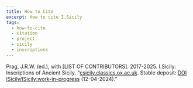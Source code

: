 ```yaml
---
title: How to Cite
excerpt: How to cite I.Sicily
tags:
  - how-to-cite
  - citation
  - project
  - sicily
  - inscriptions
---
```


Prag, J.R.W. (ed.), with [LIST OF CONTRIBUTORS]. 2017-2025. I.Sicily: Inscriptions of Ancient Sicily. "[csicily.classics.ox.ac.uk](csicily.classics.ox.ac.uk). Stable deposit: [DOI ISicily/ISicily:work-in-progress](https://doi.org/10.5281/zenodo.2556743) (12-04-2024)."
